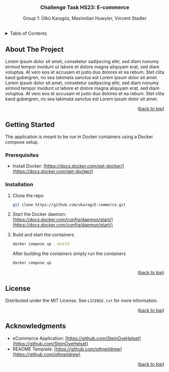 <!-- PROJECT SHIELDS -->
<!--
*** I'm using markdown "reference style" links for readability.
*** Reference links are enclosed in brackets [ ] instead of parentheses ( ).
*** See the bottom of this document for the declaration of the reference variables
*** for contributors-url, forks-url, etc. This is an optional, concise syntax you may use.
*** https://www.markdownguide.org/basic-syntax/#reference-style-links
-->

<!-- PROJECT LOGO -->
<br />
<div align="center">

<h3 align="center">Challenge Task HS23: E-commerce</h3>


  <p align="center">
    Group 1: Ülkü Karagöz, Maximilian Huwyler, Vincent Stadler
    <br />
    <br />
  </p>
</div>



<!-- TABLE OF CONTENTS -->
<details>
  <summary>Table of Contents</summary>
  <ol>
    <li>
      <a href="#about-the-project">About The Project</a>
    </li>
    <li>
      <a href="#getting-started">Getting Started</a>
      <ul>
        <li><a href="#prerequisites">Prerequisites</a></li>
        <li><a href="#installation">Installation</a></li>
      </ul>
    </li>
    <li><a href="#license">License</a></li>
    <li><a href="#acknowledgments">Acknowledgments</a></li>
  </ol>
</details>



<!-- ABOUT THE PROJECT -->
## About The Project

Lorem ipsum dolor sit amet, consetetur sadipscing elitr, sed diam nonumy eirmod tempor invidunt ut labore et dolore magna aliquyam erat, sed diam voluptua. At vero eos et accusam et justo duo dolores et ea rebum. Stet clita kasd gubergren, no sea takimata sanctus est Lorem ipsum dolor sit amet. Lorem ipsum dolor sit amet, consetetur sadipscing elitr, sed diam nonumy eirmod tempor invidunt ut labore et dolore magna aliquyam erat, sed diam voluptua. At vero eos et accusam et justo duo dolores et ea rebum. Stet clita kasd gubergren, no sea takimata sanctus est Lorem ipsum dolor sit amet.

<p align="right">(<a href="#readme-top">back to top</a>)</p>


<!-- GETTING STARTED -->
## Getting Started

The application is meant to be run in Docker containers using a Docker compose setup. 

### Prerequisites


* Install Docker: [https://docs.docker.com/get-docker/](https://docs.docker.com/get-docker/)

### Installation

1. Clone the repo
   ```sh
   git clone https://github.com/ukarag/E-commerce.git
   ```
2. Start the Docker daemon: [https://docs.docker.com/config/daemon/start/](https://docs.docker.com/config/daemon/start/)
   
3. Build and start the containers
   ```sh
   docker compose up --build
   ```
   After building the containers simply run the containers
   ```sh
   docker compose up
   ```

<p align="right">(<a href="#readme-top">back to top</a>)</p>


<!-- LICENSE -->
## License

Distributed under the MIT License. See `LICENSE.txt` for more information.

<p align="right">(<a href="#readme-top">back to top</a>)</p>


<!-- ACKNOWLEDGMENTS -->
## Acknowledgments

* eCommerce Application: [https://github.com/SteinOveHelset](https://github.com/SteinOveHelset)
* README Template: [https://github.com/othneildrew](https://github.com/othneildrew)

<p align="right">(<a href="#readme-top">back to top</a>)</p>

